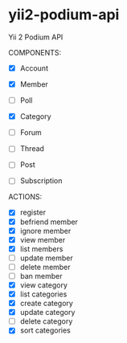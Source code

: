 # yii2-podium-api

Yii 2 Podium API

COMPONENTS:

- [x] Account
- [x] Member
- [ ] Poll
- [x] Category
- [ ] Forum
- [ ] Thread
- [ ] Post
- [ ] Subscription


ACTIONS:

- [x] register
- [x] befriend member
- [x] ignore member
- [x] view member
- [x] list members
- [ ] update member
- [ ] delete member
- [ ] ban member
- [x] view category
- [x] list categories
- [x] create category
- [x] update category
- [ ] delete category
- [x] sort categories
